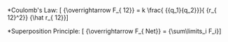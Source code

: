 *Coulomb's Law:
\[ {\overrightarrow F_{ 12}} = k \frac{ {{q_1}{q_2}}}{ {r_{ 12}^2}} {\hat r_{ 12}}\]

*Superposition Principle:
\[ {\overrightarrow F_{ Net}} = {\sum\limits_i F_i}\]